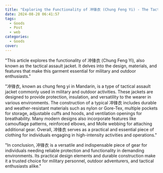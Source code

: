 ```yaml
---
title: "Exploring the Functionality of 冲锋衣 (Chung Feng Yi) - The Tactical Assault Jacket"
date: 2024-08-28 06:41:57
tags:
  - Goods
  - Post
  - web
categories:
  - Goods
cover: 
---
```


"This article explores the functionality of 冲锋衣 (Chung Feng Yi), also known as the tactical assault jacket. It delves into the design, materials, and features that make this garment essential for military and outdoor enthusiasts."

"冲锋衣, known as chung feng yi in Mandarin, is a type of tactical assault jacket commonly used in military and outdoor activities. These jackets are designed to provide protection, insulation, and versatility to the wearer in various environments. The construction of a typical 冲锋衣 includes durable and weather-resistant materials such as nylon or Gore-Tex, multiple pockets for storage, adjustable cuffs and hoods, and ventilation openings for breathability. Many modern designs also incorporate features like camouflage patterns, reinforced elbows, and Molle webbing for attaching additional gear. Overall, 冲锋衣 serves as a practical and essential piece of clothing for individuals engaging in high-intensity activities and operations."

"In conclusion, 冲锋衣 is a versatile and indispensable piece of gear for individuals needing reliable protection and functionality in demanding environments. Its practical design elements and durable construction make it a trusted choice for military personnel, outdoor adventurers, and tactical enthusiasts alike."
